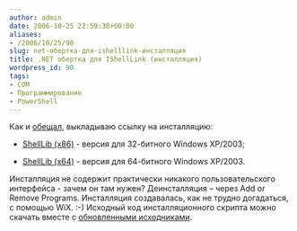 ```yaml
---
author: admin
date: 2006-10-25 22:59:38+00:00
aliases:
- /2006/10/25/90
slug: net-обертка-для-ishelllink-инсталляция
title: .NET обертка для IShellLink (инсталляция)
wordpress_id: 90
tags:
- COM
- Программирование
- PowerShell
---
```


Как и [обещал](http://blog.not-a-kernel-guy.com/2006/10/22/87), выкладываю ссылку на инсталляцию:

  * [ShellLib (x86)](/2006/10/ShellLib_x86.msi) - версия для 32-битного Windows XP/2003;

  * [ShellLib (x64)](/2006/10/ShellLib_x64.msi) - версия для 64-битного Windows XP/2003. 

Инсталляция не содержит практически никакого пользовательского интерфейса - зачем он там нужен? Деинсталляция – через Add or Remove Programs. Инсталляция создавалась, как не трудно догадаться, с помощью WiX. :-) Исходный код инсталляционного скрипта можно скачать вместе с [обновленными исходниками](/2006/10/ShellLib_src.zip).
